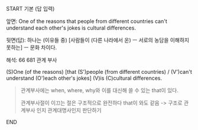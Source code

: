 START
기본 (답 입력)

앞면:
One of the reasons that people from different countries can't understand each other's jokes is cultural differences.


뒷면(답):
하나는 (이유들 중) [사람들이 (다른 나라에서 온) ㅡ 서로의 농담을 이해하지 못하는] ㅡ 문화 차이다.


해석:
66 681 관계 부사

(S)One (of the reasons) [that (S')people (from different countries) / (V')can't understand (O')each other's jokes] (V)is (C)cultural differences.

> 관계부사에는 when, where, why와 이를 대신해 쓸 수 있는 that이 있다.
> 
> 관계부사절이 이끄는 절은 구조적으로 완전하다
> that이 와도 같음 -> 구조로 관계부사 인지 관계대명사인지 판단하기
<!--ID: 1695539144718-->
END